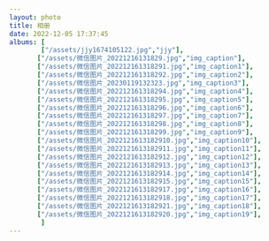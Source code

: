 ```yaml
---
layout: photo
title: 相册
date: 2022-12-05 17:37:45
albums: [
        ["/assets/jjy1674105122.jpg","jjy"],
       ["/assets/微信图片_20221216131829.jpg","img_caption"],
       ["/assets/微信图片_202212161318291.jpg","img_caption1"],
       ["/assets/微信图片_202212161318292.jpg","img_caption2"],
       ["/assets/微信图片_20230119132323.jpg","img_caption3"],
       ["/assets/微信图片_202212161318294.jpg","img_caption4"],
       ["/assets/微信图片_202212161318295.jpg","img_caption5"],
       ["/assets/微信图片_202212161318296.jpg","img_caption6"],
       ["/assets/微信图片_202212161318297.jpg","img_caption7"],
       ["/assets/微信图片_202212161318298.jpg","img_caption8"],
       ["/assets/微信图片_202212161318299.jpg","img_caption9"],
       ["/assets/微信图片_2022121613182910.jpg","img_caption10"],
       ["/assets/微信图片_2022121613182911.jpg","img_caption11"],
       ["/assets/微信图片_2022121613182912.jpg","img_caption12"],
       ["/assets/微信图片_2022121613182913.jpg","img_caption13"],
       ["/assets/微信图片_2022121613182914.jpg","img_caption14"],
       ["/assets/微信图片_2022121613182915.jpg","img_caption15"],
       ["/assets/微信图片_2022121613182917.jpg","img_caption16"],
       ["/assets/微信图片_2022121613182918.jpg","img_caption17"],
       ["/assets/微信图片_2022121613182921.jpg","img_caption18"],
       ["/assets/微信图片_2022121613182920.jpg","img_caption19"],
        ]
---
```




